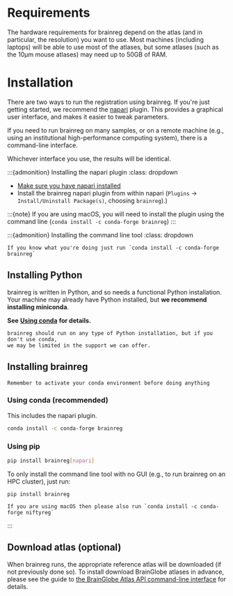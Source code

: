 # Requirements
The hardware requirements for brainreg depend on the atlas (and in particular, the resolution) you want to use. 
Most machines (including laptops) will be able to use most of the atlases, but some atlases 
(such as the 10&mu;m mouse atlases) may need up to 50GB of RAM.

# Installation
There are two ways to run the registration using brainreg.
If you're just getting started, we recommend the [napari](https://napari.org/stable) plugin.
This provides a graphical user interface, and makes it easier to tweak parameters.

If you need to run brainreg on many samples, or on a remote machine
(e.g., using an institutional high-performance computing system), there is a command-line interface.

Whichever interface you use, the results will be identical.

:::{admonition} Installing the napari plugin
:class: dropdown
* [Make sure you have napari installed](https://napari.org/stable/tutorials/fundamentals/installation.html)
* Install the brainreg napari plugin from within napari (`Plugins` -> `Install/Uninstall Package(s)`, choosing `brainreg`).)

:::{note}
If you are using macOS, you will need to install the plugin using the
command line (`conda install -c conda-forge brainreg`)
:::

:::{admonition} Installing the command line tool
:class: dropdown

```{hint}
If you know what you're doing just run `conda install -c conda-forge brainreg`
```

## Installing Python

brainreg is written in Python, and so needs a functional Python installation. Your machine may already have Python 
installed, but **we recommend installing miniconda**.

**See** [**Using conda**](/documentation/setting-up/conda) **for details.**

```{caution}
brainreg should run on any type of Python installation, but if you don't use conda, 
we may be limited in the support we can offer.
```


## Installing brainreg
```{hint}
Remember to activate your conda environment before doing anything
```

### Using conda (recommended)
This includes the napari plugin.

```bash
conda install -c conda-forge brainreg
```

###  Using pip 
```bash
pip install brainreg[napari]
```

To only install the command line tool with no GUI (e.g., to run brainreg on an HPC cluster), just run:

```
pip install brainreg
```

```{note}
If you are using macOS then please also run `conda install -c conda-forge niftyreg`
```

:::

## Download atlas (optional)

When brainreg runs, the appropriate reference atlas will be downloaded (if not previously
done so). To install download BrainGlobe atlases in advance, please see the guide to
[the BrainGlobe Atlas API command-line interface](/documentation/bg-atlasapi/usage/command-line-interface) for details.
